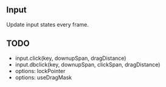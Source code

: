 ## Input

Update input states every frame.

## TODO

 - input.click(key, downupSpan, dragDistance)
 - input.dbclick(key, downupSpan, clickSpan, dragDistance)
 - options: lockPointer
 - options: useDragMask
